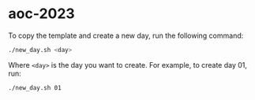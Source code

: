 # aoc-2023

To copy the template and create a new day, run the following command:

```bash
./new_day.sh <day>
```

Where `<day>` is the day you want to create. For example, to create day 01, run:

```bash
./new_day.sh 01
```